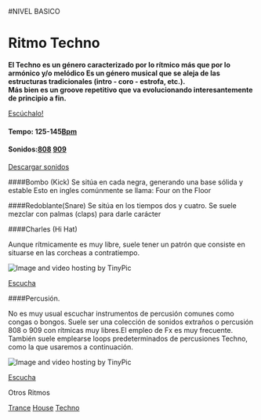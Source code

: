 #NIVEL BASICO


# Ritmo Techno 

**El Techno es un género caracterizado por lo rítmico más que por lo armónico y/o melódico
Es un género musical que se aleja de las estructuras tradicionales (intro - coro - estrofa, etc.).  
Más bien es un groove repetitivo que va evolucionando interesantemente de principio a fin.**

[Escúchalo!](https://www.youtube.com/user/Quakeschranzer666)


#### Tempo: 125-145[Bpm](http://es.wikipedia.org/wiki/Pulsaciones_por_minuto) 
#### Sonidos:[808](http://es.wikipedia.org/wiki/Roland_TR-808) [909](http://es.wikipedia.org/wiki/Roland_TR-909)
[Descargar sonidos](http://samples.kb6.de/downloads_snare_drum.php)


####Bombo (Kick)
Se sitúa en cada negra, generando una base sólida y estable
Esto en ingles comúnmente se llama: Four on the Floor  


####Redoblante(Snare)
Se sitúa en los tiempos dos y cuatro. 
Se suele mezclar con palmas (claps) para darle carácter 


####Charles (Hi Hat)

Aunque rítmicamente es muy libre, suele tener un patrón que consiste en situarse en las corcheas a contratiempo.

<img src="http://i57.tinypic.com/2ivi3hc.jpg" border="0" alt="Image and video hosting by TinyPic"></a>

[Escucha](http://picosong.com/9KGk) 

####Percusión.

No es muy usual escuchar instrumentos de percusión comunes como congas o bongos. 
Suele ser una colección de sonidos extraños o percusión 808 o 909 con rítmicas muy libres.El empleo de Fx es muy frecuente. 
También suele emplearse loops predeterminados de percusiones Techno, como la que usaremos a continuación. 


<img src="http://i62.tinypic.com/fjookp.jpg" border="0" alt="Image and video hosting by TinyPic"></a>

[Escucha](http://picosong.com/9KGL) 


Otros Ritmos

[Trance](https://github.com/electropipe/musicaElectronica/blob/master/ciclo01/101.md) 
[House](https://github.com/electropipe/musicaElectronica/blob/master/ciclo01/102.md) 
[Techno](https://github.com/electropipe/musicaElectronica/edit/master/ciclo01/100.md) 





